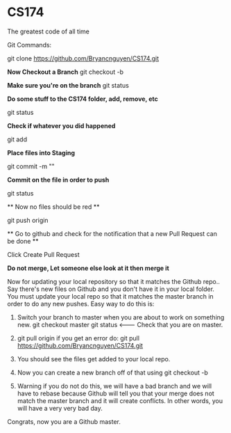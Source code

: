 # CS174
The greatest code of all time

Git Commands:

git clone https://github.com/Bryancnguyen/CS174.git

**Now Checkout a Branch**
git checkout -b <Name of your branch>

**Make sure you're on the branch**
git status

**Do some stuff to the CS174 folder, add, remove, etc**

git status

**Check if whatever you did happened**

git add <files that you messed with>

**Place files into Staging**

git commit -m "<Write a present tense message about whatever you did>"

**Commit on the file in order to push**

git status

** Now no files should be red **

git push origin <Your Branch Name>

** Go to github and check for the notification that a new Pull Request can be done **

Click Create Pull Request

**Do not merge, Let someone else look at it then merge it**


Now for updating your local repository so that it matches the Github repo.. Say there's new files on Github and you don't
have it in your local folder. You must update your local repo so that it matches the master branch in order to do any new pushes.
Easy way to do this is:

1. Switch your branch to master when you are about to work on something new.
git checkout master
git status <--- Check that you are on master.

2. git pull origin
if you get an error do:
git pull https://github.com/Bryancnguyen/CS174.git

3. You should see the files get added to your local repo.

4. Now you can create a new branch off of that using
git checkout -b <branch name>

5. Warning if you do not do this, we will have a bad branch and we will have to rebase because Github will tell you
that your merge does not match the master branch and it will create conflicts.
In other words, you will have a very very bad day.

Congrats, now you are a Github master.


